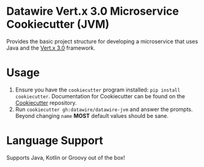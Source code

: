 # Datawire Vert.x 3.0 Microservice Cookiecutter (JVM)

Provides the basic project structure for developing a microservice that uses Java and the [Vert.x 3.0](http://vertx.io) framework.

# Usage

1. Ensure you have the `cookiecutter` program installed: `pip install cookiecutter`. Documentation for Cookiecutter can be found on the [Cookiecutter](https://pages.github.com/) repository.
2. Run `cookiecutter gh:datawire/datawire-jvm` and answer the prompts. Beyond changing `name` **MOST** default values should be sane.

# Language Support

Supports Java, Kotlin or Groovy out of the box!
